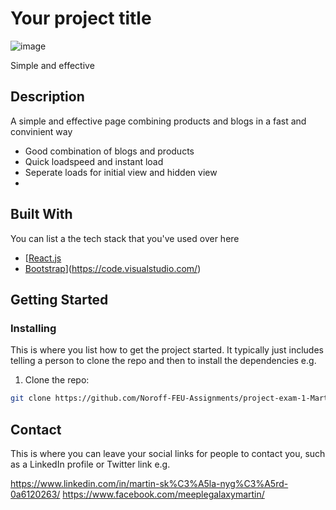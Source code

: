 # Your project title

![image](https://prototype.meeplegalaxy.com/wp-content/uploads/2023/12/portofilio-exam-1.png)

Simple and effective

## Description

A simple and effective page combining products and blogs in a fast and convinient way

- Good combination of blogs and products
- Quick loadspeed and instant load
- Seperate loads for initial view and hidden view
- 

## Built With

You can list a the tech stack that you've used over here

- [[React.js](https://reactjs.org/)
- [Bootstrap](https://getbootstrap.com)](https://code.visualstudio.com/)

## Getting Started

### Installing

This is where you list how to get the project started. It typically just includes telling a person to clone the repo and then to install the dependencies e.g.

1. Clone the repo:

```bash
git clone https://github.com/Noroff-FEU-Assignments/project-exam-1-Martinsn676.git
```

## Contact

This is where you can leave your social links for people to contact you, such as a LinkedIn profile or Twitter link e.g.

https://www.linkedin.com/in/martin-sk%C3%A5la-nyg%C3%A5rd-0a6120263/
https://www.facebook.com/meeplegalaxymartin/

